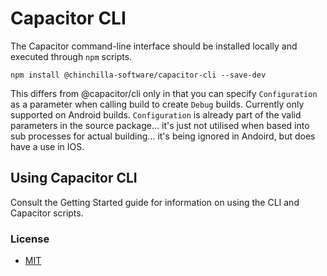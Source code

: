 # Capacitor CLI

The Capacitor command-line interface should be installed locally and executed through `npm` scripts.

```
npm install @chinchilla-software/capacitor-cli --save-dev
```

This differs from @capacitor/cli only in that you can specify `Configuration` as a parameter when calling build to create `Debug` builds. Currently only supported on Android builds. `Configuration` is already part of the valid parameters in the source package... it's just not utilised when based into sub processes for actual building... it's being ignored in Andoird, but does have a use in IOS.

## Using Capacitor CLI

Consult the Getting Started guide for information on using the CLI and Capacitor scripts.

### License

* [MIT](https://github.com/ionic-team/capacitor/blob/HEAD/LICENSE)
